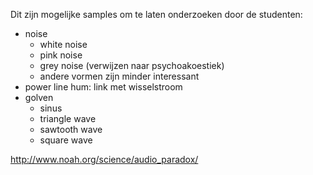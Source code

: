 Dit zijn mogelijke samples om te laten onderzoeken door de studenten:

* noise
  - white noise
  - pink noise 
  - grey noise (verwijzen naar psychoakoestiek)
  - andere vormen zijn minder interessant
* power line hum: link met wisselstroom
* golven
  - sinus
  - triangle wave
  - sawtooth wave
  - square wave

http://www.noah.org/science/audio_paradox/

